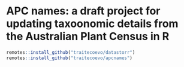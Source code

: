 # APC names: a draft project for updating taxoonomic details from the Australian Plant Census in R

```r
remotes::install_github("traitecoevo/datastorr")
remotes::install_github("traitecoevo/apcnames")
```

